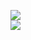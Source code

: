 [![](https://img.shields.io/badge/Made%20With-Github%20Spray-lightgrey.svg?style=for-the-badge&logo=github)](https://github.com/Annihil/github-spray#1997)  
[![](https://i.imgur.com/2DrTn0Z.gif)](https://github.com/Annihil/github-spray)